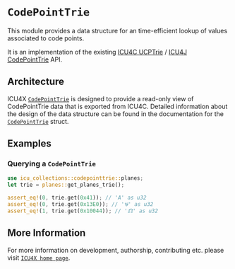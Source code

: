 # `CodePointTrie`

This module provides a data structure for an time-efficient lookup of values
associated to code points.

It is an implementation of the existing [ICU4C UCPTrie](https://unicode-org.github.io/icu-docs/apidoc/released/icu4c/ucptrie_8h.html)
/ [ICU4J CodePointTrie](https://unicode-org.github.io/icu-docs/apidoc/dev/icu4j/) API.

## Architecture

ICU4X [`CodePointTrie`](crate::codepointtrie::CodePointTrie) is designed to provide a read-only view of CodePointTrie data that is exported
from ICU4C. Detailed information about the design of the data structure can be found in the documentation
for the [`CodePointTrie`](crate::codepointtrie::CodePointTrie) struct.

## Examples

### Querying a `CodePointTrie`

```rust
use icu_collections::codepointtrie::planes;
let trie = planes::get_planes_trie();

assert_eq!(0, trie.get(0x41)); // 'A' as u32
assert_eq!(0, trie.get(0x13E0)); // 'Ꮰ' as u32
assert_eq!(1, trie.get(0x10044)); // '𐁄' as u32
```

[`ICU4X`]: ../icu/index.html

## More Information

For more information on development, authorship, contributing etc. please visit [`ICU4X home page`](https://github.com/unicode-org/icu4x).
